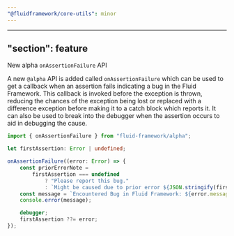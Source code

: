 ```yaml
---
"@fluidframework/core-utils": minor
---
```

---
"section": feature
---

New alpha `onAssertionFailure` API

A new `@alpha` API is added called `onAssertionFailure` which can be used to get a callback when an assertion fails indicating a bug in the Fluid Framework.
This callback is invoked before the exception is thrown, reducing the chances of the exception being lost or replaced with a difference exception before making it to a catch block which reports it.
It can also be used to break into the debugger when the assertion occurs to aid in debugging the cause.

```ts
import { onAssertionFailure } from "fluid-framework/alpha";

let firstAssertion: Error | undefined;

onAssertionFailure((error: Error) => {
	const priorErrorNote =
		firstAssertion === undefined
			? "Please report this bug."
			: `Might be caused due to prior error ${JSON.stringify(firstAssertion.message)} which should be investigated first.`;
	const message = `Encountered Bug in Fluid Framework: ${error.message}\n${priorErrorNote}\n${error.stack}`;
	console.error(message);

	debugger;
	firstAssertion ??= error;
});
```
